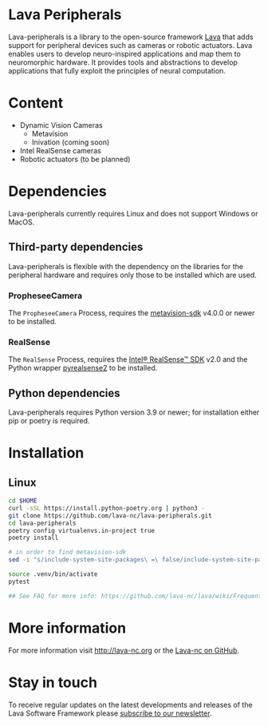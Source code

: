 # Lava Peripherals

Lava-peripherals is a library to the open-source framework [Lava](http://lava-nc.org) that adds support for peripheral devices such as cameras or robotic actuators.
Lava enables users to develop neuro-inspired applications and map them to neuromorphic hardware. It provides tools and abstractions to develop applications that fully exploit the principles of neural computation. 


# Content

- Dynamic Vision Cameras
  - Metavision
  - Inivation (coming soon)
- Intel RealSense cameras
- Robotic actuators (to be planned)
  

# Dependencies

Lava-peripherals currently requires Linux and does not support Windows or MacOS.

## Third-party dependencies

Lava-peripherals is flexible with the dependency on the libraries for the peripheral hardware and requires only those to be installed which are used. 

### PropheseeCamera
The `PropheseeCamera` Process, requires the [metavision-sdk](https://docs.prophesee.ai/stable/installation/index.html) v4.0.0 or newer to be installed. 

### RealSense
The `RealSense` Process, requires the [Intel® RealSense™ SDK](https://www.intelrealsense.com/sdk-2/) v2.0 and the Python wrapper [pyrealsense2](https://pypi.org/project/pyrealsense2/) to be 
installed. 

## Python dependencies

Lava-peripherals requires Python version 3.9 or newer; for installation either pip or poetry is required.

# Installation

## Linux

```bash
cd $HOME
curl -sSL https://install.python-poetry.org | python3 -
git clone https://github.com/lava-nc/lava-peripherals.git
cd lava-peripherals
poetry config virtualenvs.in-project true
poetry install

# in order to find metavision-sdk
sed -i "s/include-system-site-packages\ =\ false/include-system-site-packages\ =\ true/g" .venv/pyvenv.cfg

source .venv/bin/activate
pytest

## See FAQ for more info: https://github.com/lava-nc/lava/wiki/Frequently-Asked-Questions-(FAQ)#install
```

# More information

For more information visit http://lava-nc.org or the [Lava-nc on GitHub](https://github.com/lava-nc).
​

# Stay in touch

To receive regular updates on the latest developments and releases of the Lava
Software Framework
please [subscribe to our newsletter](http://eepurl.com/hJCyhb).
